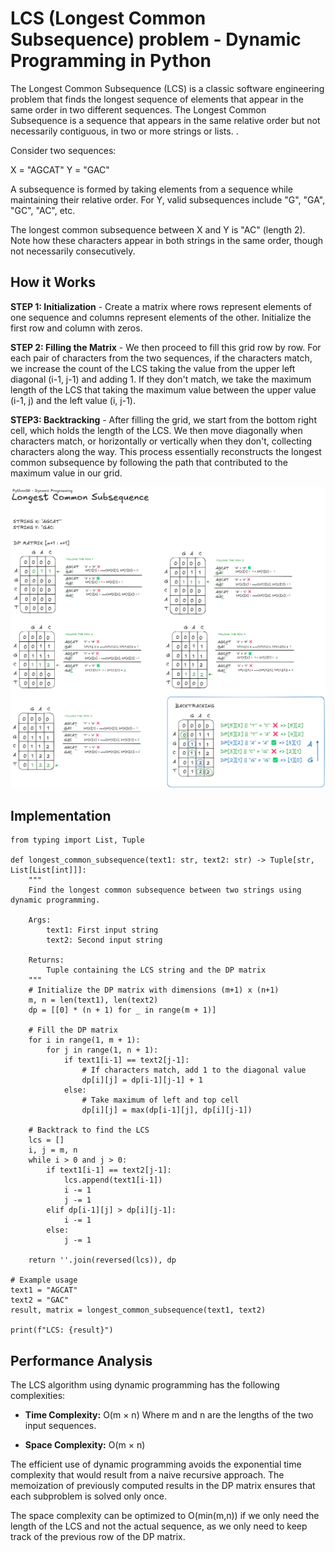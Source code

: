 # LCS (Longest Common Subsequence) problem - Dynamic Programming in Python

The Longest Common Subsequence (LCS) is a classic software engineering problem that finds the longest sequence of elements that appear in the same order in two different sequences. The Longest Common Subsequence is a sequence that appears in the same relative order but not necessarily contiguous, in two or more strings or lists. .

Consider two sequences:

X = "AGCAT"
Y = "GAC"

A subsequence is formed by taking elements from a sequence while maintaining their relative order. For Y, valid subsequences include "G", "GA", "GC", "AC", etc.

The longest common subsequence between X and Y is "AC" (length 2). Note how these characters appear in both strings in the same order, though not necessarily consecutively.

## How it Works

**STEP 1: Initialization** - Create a matrix where rows represent elements of one sequence and columns represent elements of the other. Initialize the first row and column with zeros.

**STEP 2: Filling the Matrix** - We then proceed to fill this grid row by row. For each pair of characters from the two sequences, if the characters match, we increase the count of the LCS taking the value from the upper left diagonal (i-1, j-1) and adding 1. If they don't match, we take the maximum length of the LCS that taking the maximum value between the upper value (i-1, j) and the left value (i, j-1).

**STEP3: Backtracking** - After filling the grid, we start from the bottom right cell, which holds the length of the LCS. We then move diagonally when characters match, or horizontally or vertically when they don't, collecting characters along the way. This process essentially reconstructs the longest common subsequence by following the path that contributed to the maximum value in our grid.

![Longest Common Subsequence Dynamic Programming - visual representation](/DynamicProgramming\LongestCommonSubsequence\res\longest_common_subsequence_visualization_visualization.png)

## Implementation
```pyhton
from typing import List, Tuple

def longest_common_subsequence(text1: str, text2: str) -> Tuple[str, List[List[int]]]:
    """
    Find the longest common subsequence between two strings using dynamic programming.
    
    Args:
        text1: First input string
        text2: Second input string
        
    Returns:
        Tuple containing the LCS string and the DP matrix
    """
    # Initialize the DP matrix with dimensions (m+1) x (n+1)
    m, n = len(text1), len(text2)
    dp = [[0] * (n + 1) for _ in range(m + 1)]
    
    # Fill the DP matrix
    for i in range(1, m + 1):
        for j in range(1, n + 1):
            if text1[i-1] == text2[j-1]:
                # If characters match, add 1 to the diagonal value
                dp[i][j] = dp[i-1][j-1] + 1
            else:
                # Take maximum of left and top cell
                dp[i][j] = max(dp[i-1][j], dp[i][j-1])
    
    # Backtrack to find the LCS
    lcs = []
    i, j = m, n
    while i > 0 and j > 0:
        if text1[i-1] == text2[j-1]:
            lcs.append(text1[i-1])
            i -= 1
            j -= 1
        elif dp[i-1][j] > dp[i][j-1]:
            i -= 1
        else:
            j -= 1
            
    return ''.join(reversed(lcs)), dp

# Example usage
text1 = "AGCAT"
text2 = "GAC"
result, matrix = longest_common_subsequence(text1, text2)

print(f"LCS: {result}")
```

## Performance Analysis
The LCS algorithm using dynamic programming has the following complexities:

- **Time Complexity:** O(m × n)
Where m and n are the lengths of the two input sequences.

- **Space Complexity:** O(m × n)

The efficient use of dynamic programming avoids the exponential time complexity that would result from a naive recursive approach. The memoization of previously computed results in the DP matrix ensures that each subproblem is solved only once.

The space complexity can be optimized to O(min(m,n)) if we only need the length of the LCS and not the actual sequence, as we only need to keep track of the previous row of the DP matrix.
